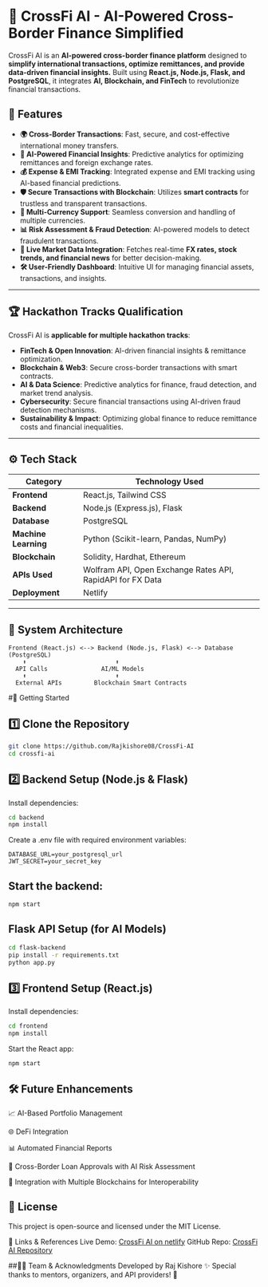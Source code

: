 # 🚀 CrossFi AI - AI-Powered Cross-Border Finance Simplified

CrossFi AI is an **AI-powered cross-border finance platform** designed to **simplify international transactions, optimize remittances, and provide data-driven financial insights.** Built using **React.js, Node.js, Flask, and PostgreSQL**, it integrates **AI, Blockchain, and FinTech** to revolutionize financial transactions.

## 🌟 Features

- **🌍 Cross-Border Transactions**: Fast, secure, and cost-effective international money transfers.
- **🤖 AI-Powered Financial Insights**: Predictive analytics for optimizing remittances and foreign exchange rates.
- **💰 Expense & EMI Tracking**: Integrated expense and EMI tracking using AI-based financial predictions.
- **🛡️ Secure Transactions with Blockchain**: Utilizes **smart contracts** for trustless and transparent transactions.
- **🔄 Multi-Currency Support**: Seamless conversion and handling of multiple currencies.
- **📊 Risk Assessment & Fraud Detection**: AI-powered models to detect fraudulent transactions.
- **📡 Live Market Data Integration**: Fetches real-time **FX rates, stock trends, and financial news** for better decision-making.
- **🛠️ User-Friendly Dashboard**: Intuitive UI for managing financial assets, transactions, and insights.

---

## 🏆 Hackathon Tracks Qualification  

CrossFi AI is **applicable for multiple hackathon tracks**:
- **FinTech & Open Innovation**: AI-driven financial insights & remittance optimization.
- **Blockchain & Web3**: Secure cross-border transactions with smart contracts.
- **AI & Data Science**: Predictive analytics for finance, fraud detection, and market trend analysis.
- **Cybersecurity**: Secure financial transactions using AI-driven fraud detection mechanisms.
- **Sustainability & Impact**: Optimizing global finance to reduce remittance costs and financial inequalities.

---

## ⚙️ Tech Stack

| **Category**    | **Technology Used** |
|----------------|--------------------|
| **Frontend**   | React.js, Tailwind CSS |
| **Backend**    | Node.js (Express.js), Flask |
| **Database**   | PostgreSQL |
| **Machine Learning** | Python (Scikit-learn, Pandas, NumPy) |
| **Blockchain** | Solidity, Hardhat, Ethereum |
| **APIs Used**  | Wolfram API, Open Exchange Rates API, RapidAPI for FX Data |
| **Deployment** | Netlify|

---

## 🎯 System Architecture

```plaintext
Frontend (React.js) <--> Backend (Node.js, Flask) <--> Database (PostgreSQL)
    ⬆️                         ⬆️
  API Calls               AI/ML Models
    ⬆️                         ⬆️
  External APIs         Blockchain Smart Contracts
```
#🚀 Getting Started
## 1️⃣ Clone the Repository
```bash
git clone https://github.com/Rajkishore08/CrossFi-AI
cd crossfi-ai
```
## 2️⃣ Backend Setup (Node.js & Flask)
Install dependencies:
```bash
cd backend
npm install
```
Create a .env file with required environment variables:
```plaintext
DATABASE_URL=your_postgresql_url
JWT_SECRET=your_secret_key
```
## Start the backend:
```bash
npm start
```
## Flask API Setup (for AI Models)
```bash 
cd flask-backend
pip install -r requirements.txt
python app.py
```
## 3️⃣ Frontend Setup (React.js)
Install dependencies:
```bash
cd frontend
npm install
```
Start the React app:
```bash
npm start
```
## 🛠️ Future Enhancements
📈 AI-Based Portfolio Management

🌐 DeFi Integration

📊 Automated Financial Reports

🏦 Cross-Border Loan Approvals with AI Risk Assessment

🔗 Integration with Multiple Blockchains for Interoperability

## 📜 License
This project is open-source and licensed under the MIT License.

🔗 Links & References
Live Demo: [CrossFi AI on netlify](https://crossfi-ai.netlify.app/)
GitHub Repo: [CrossFi AI Repository](https://github.com/Rajkishore08/CrossFi-AI)

##👨‍💻 Team & Acknowledgments
Developed by Raj Kishore ✨
Special thanks to mentors, organizers, and API providers! 🚀
